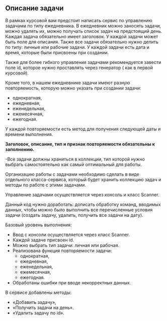 ## **Описание задачи**

В рамках курсовой вам предстоит написать сервис по управлению задачами по типу ежедневника.
В ежедневник можно заносить задачи, можно удалять их, можно получать список задач на предстоящий день.
Каждая задача обязательно имеет заголовок. У каждой задачи может быть поле для описания.
Также все задачи обязательно нужно делить по типу: личные или рабочие задачи. У каждой задачи есть дата и время, которые
были присвоены при создании.

Также для более гибкого управления задачами рекомендуется завести поле id, которое нужно проставлять через генератор (
как в первой курсовой).

Кроме того, в нашем ежедневнике задачи имеют разную повторяемость, которую можно указать при создании задачи:

- однократная,
- ежедневная,
- еженедельная,
- ежемесячная,
- ежегодная.

У каждой повторяемости есть метод для получения следующей даты и времени выполнения.

**Заголовок, описание, тип и признак повторяемости обязательны к заполнению.**

-Все задачи должны храниться в коллекции, тип которой нужно выбрать самостоятельно как самый оптимальный для работы.

Организацию работы с задачами необходимо сделать в виде отдельного класса-сервиса, который будет хранить коллекцию задач
и методы по работе с этими задачами.

Управление задачами осуществляется через консоль и класс Scanner.

Данный код нужно доработать: дописать обработку команд, вводимых данных,
чтобы можно было выполнить все перечисленные условия задачи (создать задачу, удалить, получить все задачи на дату). 

Базовый уровень выполнения:
- Ввод с консоли осуществляется через класс Scanner.
- Каждой задаче присвоен id.
- Можно выбрать тип задачи: личная или рабочая.
- Реализована функция повторяемости задачи:
    - однократная,
    - ежедневная,
    - еженедельная,
    - ежемесячная,
    - ежегодная.
- Обработаны ошибки при вводе некорректных данных.

В сервисе добавлены методы:

- «Добавить задачу»,
- «Получить задачи на день».
- «Удалить задачу по id».

